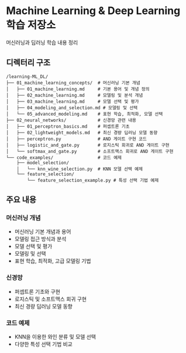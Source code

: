 # Machine Learning & Deep Learning 학습 저장소

머신러닝과 딥러닝 학습 내용 정리

## 디렉터리 구조

```
/learning-ML_DL/
├── 01_machine_learning_concepts/  # 머신러닝 기본 개념
│   ├── 01_machine_learning.md     # 기본 용어 및 개념 정의
│   ├── 02_machine_learning.md     # 모델링 및 분석 개념
│   ├── 03_machine_learning.md     # 모델 선택 및 평가
│   ├── 04_modeling_and_selection.md # 모델링 및 선택
│   └── 05_advanced_modeling.md    # 표현 학습, 최적화, 모델 선택
├── 02_neural_networks/            # 신경망 관련 내용
│   ├── 01_perceptron_basics.md    # 퍼셉트론 기초
│   ├── 02_lightweight_models.md   # 최신 경량 딥러닝 모델 동향
│   ├── perceptron.py              # AND 게이트 구현 코드
│   ├── logistic_and_gate.py       # 로지스틱 회귀로 AND 게이트 구현
│   └── softmax_and_gate.py        # 소프트맥스 회귀로 AND 게이트 구현
└── code_examples/                 # 코드 예제
    ├── model_selection/
    │   └── knn_wine_selection.py  # KNN 모델 선택 예제
    └── feature_selection/
        └── feature_selection_example.py # 특성 선택 기법 예제
```

## 주요 내용

### 머신러닝 개념
- 머신러닝 기본 개념과 용어
- 모델링 접근 방식과 분석
- 모델 선택 및 평가
- 모델링 및 선택
- 표현 학습, 최적화, 고급 모델링 기법

### 신경망
- 퍼셉트론 기초와 구현
- 로지스틱 및 소프트맥스 회귀 구현
- 최신 경량 딥러닝 모델 동향

### 코드 예제
- KNN을 이용한 와인 분류 및 모델 선택
- 다양한 특성 선택 기법 비교
